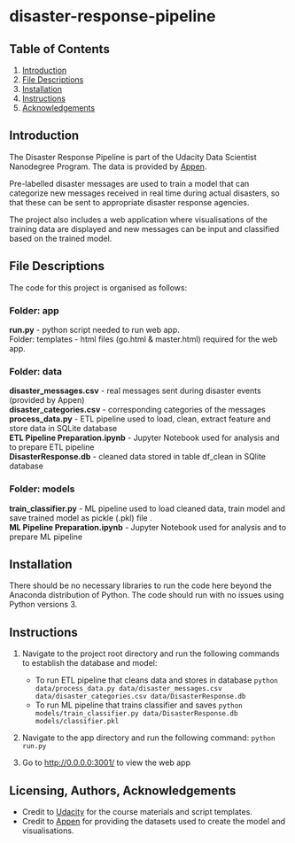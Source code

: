 # disaster-response-pipeline

## Table of Contents
1. [Introduction](https://github.com/louisteo9/udacity-disaster-response-pipeline#introduction)
2. [File Descriptions](https://github.com/louisteo9/udacity-disaster-response-pipeline#file-descriptions)
3. [Installation](https://github.com/louisteo9/udacity-disaster-response-pipeline#installation)
4. [Instructions](https://github.com/louisteo9/udacity-disaster-response-pipeline#instructions)
5. [Acknowledgements](https://github.com/louisteo9/udacity-disaster-response-pipeline#acknowledgements)

## Introduction
The Disaster Response Pipeline is part of the Udacity Data Scientist Nanodegree Program. The data is provided by [Appen](https://www.appen.com/).

Pre-labelled disaster messages are used to train a model that can categorize new messages received in real time during actual disasters, so that these can be sent to appropriate disaster response agencies.

The project also includes a web application where visualisations of the training data are displayed and new messages can be input and classified based on the trained model.

## File Descriptions
The code for this project is organised as follows:
### Folder: app
**run.py** - python script needed to run web app.<br/>
Folder: templates - html files (go.html & master.html) required for the web app.

### Folder: data
**disaster_messages.csv** - real messages sent during disaster events (provided by Appen)<br/>
**disaster_categories.csv** - corresponding categories of the messages<br/>
**process_data.py** - ETL pipeline used to load, clean, extract feature and store data in SQLite database<br/>
**ETL Pipeline Preparation.ipynb** - Jupyter Notebook used for analysis and to prepare ETL pipeline<br/>
**DisasterResponse.db** - cleaned data stored in table df_clean in SQlite database

### Folder: models
**train_classifier.py** - ML pipeline used to load cleaned data, train model and save trained model as pickle (.pkl) file .<br/>
**ML Pipeline Preparation.ipynb** - Jupyter Notebook used for analysis and to prepare ML pipeline

## Installation
There should be no necessary libraries to run the code here beyond the Anaconda distribution of Python. The code should run with no issues using Python versions 3.

## Instructions
1. Navigate to the project root directory and run the following commands to establish the database and model:

    - To run ETL pipeline that cleans data and stores in database
        `python data/process_data.py data/disaster_messages.csv data/disaster_categories.csv data/DisasterResponse.db`
    - To run ML pipeline that trains classifier and saves
        `python models/train_classifier.py data/DisasterResponse.db models/classifier.pkl`

2. Navigate to the app directory and run the following command:
    `python run.py`

3. Go to http://0.0.0.0:3001/ to view the web app

## Licensing, Authors, Acknowledgements
* Credit to [Udacity](https://www.udacity.com/) for the course materials and script templates.
* Credit to [Appen](https://www.appen.com) for providing the datasets used to create the model and visualisations.

